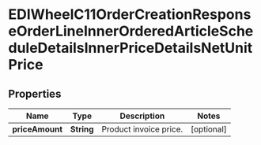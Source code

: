 

# EDIWheelC11OrderCreationResponseOrderLineInnerOrderedArticleScheduleDetailsInnerPriceDetailsNetUnitPrice


## Properties

| Name | Type | Description | Notes |
|------------ | ------------- | ------------- | -------------|
|**priceAmount** | **String** | Product invoice price. |  [optional] |



